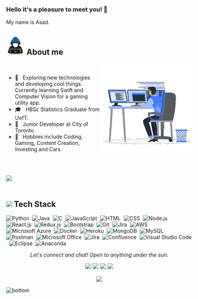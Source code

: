 ### Hello it's a pleasure to meet you! 👋 

My name is Asad.

## <picture><img src = "https://github.com/0xAbdulKhalid/0xAbdulKhalid/raw/main/assets/mdImages/about_me.gif" width = 50px></picture> **About me**

<picture> <img align="right" src="https://github.com/0xAbdulKhalid/0xAbdulKhalid/raw/main/assets/mdImages/Right_Side.gif" width = 250px></picture>

<br>

- 🔭 &nbsp; Exploring new technologies and developing cool things. Currently learning Swift and Computer Vision for a gaming utility app.
- 🎓 &nbsp; HBSc Statistics Graduate from UofT.
- 💼 &nbsp; Junior Developer at City of Toronto. 
- 👾 &nbsp; Hobbies include Coding, Gaming, Content Creation, Investing and Cars.

<br><br>

<img src="https://user-images.githubusercontent.com/73097560/115834477-dbab4500-a447-11eb-908a-139a6edaec5c.gif"><br><br>

## <img src="https://media2.giphy.com/media/QssGEmpkyEOhBCb7e1/giphy.gif?cid=ecf05e47a0n3gi1bfqntqmob8g9aid1oyj2wr3ds3mg700bl&rid=giphy.gif" width ="25"> **Tech Stack**

![Python](https://img.shields.io/badge/-Python-333333?style=flat&logo=Python)&nbsp;
![Java](https://img.shields.io/badge/-Java-333333?style=flat&logo=Java&logoColor=FFA518)&nbsp;
![C](https://img.shields.io/badge/-C-333333?style=flat&logo=C&logoColor=A8B9CC)&nbsp;
![JavaScript](https://img.shields.io/badge/-JavaScript-333333?style=flat&logo=Javascript)&nbsp;
![HTML](https://img.shields.io/badge/-HTML-333333?style=flat&logo=HTML5)&nbsp;
![CSS](https://img.shields.io/badge/-CSS-333333?style=flat&logo=CSS3&logoColor=1572B6)&nbsp;
![Node.js](https://img.shields.io/badge/-Node.js-333333?style=flat&logo=node.js)&nbsp;
![React.js](https://img.shields.io/badge/-React.js-333333?style=flat&logo=react)&nbsp;
![Redux.js](https://img.shields.io/badge/-Redux.js-333333?&logo=Redux&logoColor=764abc)&nbsp;
![Bootstrap](https://img.shields.io/badge/-Bootstrap-333333?&logo=bootstrap)&nbsp;
![Git](https://img.shields.io/badge/-Git-333333?style=flat&logo=git)&nbsp;
![Jira](https://img.shields.io/badge/-Jira-333333?style=flat&logo=Jira&logoColor=0052CC)&nbsp;
![AWS](https://img.shields.io/badge/-AWS-333333?style=flat&logo=Amazon-AWS)&nbsp;
![Microsoft Azure](https://img.shields.io/badge/-Microsoft%20Azure-333333?style=flat&logo=microsoft-azure&logoColor=007ACC)&nbsp;
![Docker](https://img.shields.io/badge/-Docker-333333?style=flat&logo=Docker)&nbsp;
![Heroku](https://img.shields.io/badge/-Heroku-333333?&logo=heroku&logoColor=79589f)&nbsp;
![MongoDB](https://img.shields.io/badge/-MongoDB-333333?style=flat&logo=MongoDB&logoColor=47A248)&nbsp;
![MySQL](https://img.shields.io/badge/-MySQL-333333?style=flat&logo=MySQL&logoColor=4479A1)&nbsp;
![Postman](https://img.shields.io/badge/-Postman-333333?style=flat&logo=Postman&logoColor=FF6C37)&nbsp;
![Microsoft Office](https://img.shields.io/badge/-Microsoft%20Office-333333?style=flat&logo=microsoft-office&logoColor=007ACC)&nbsp;
![Jira](https://img.shields.io/badge/-Jira-333333?style=flat&logo=Jira)&nbsp;
![Confluence](https://img.shields.io/badge/-Confluence-333333?style=flat&logo=confluence&logoColor=007ACC)&nbsp;
![Visual Studio Code](https://img.shields.io/badge/-Visual%20Studio%20Code-333333?style=flat&logo=visual-studio-code&logoColor=007ACC)&nbsp;
![Eclipse](https://img.shields.io/badge/-Eclipse-333333?style=flat&logo=Eclipse-ide)&nbsp;
![Anaconda](https://img.shields.io/badge/-Anaconda-333333?style=flat&logo=Anaconda&logoColor=42B029)&nbsp;

<p align="center">
  <i>Let's connect and chat! Open to anything under the sun.</i>

  <p align="center">
    <a href="https://twitter.com/jayehernandez_" alt="Twitter"><img src="https://raw.githubusercontent.com/jayehernandez/jayehernandez/3f5402efef9a0ae89211a6e04609558e862ca616/readme/twitter-fill.svg"></a>
    <a href="https://www.linkedin.com/in/jayehernandez/" alt="Linkedin"><img src="https://raw.githubusercontent.com/jayehernandez/jayehernandez/3f5402efef9a0ae89211a6e04609558e862ca616/readme/linkedin-fill.svg"></a>
    <a href="mailto:jaye@jayehernandez.com" alt="Contact me"><img src="https://raw.githubusercontent.com/jayehernandez/jayehernandez/3f5402efef9a0ae89211a6e04609558e862ca616/readme/mail-fill.svg"></a>
    <a href="https://jayehernandez.com" alt="My site"><img src="https://raw.githubusercontent.com/jayehernandez/jayehernandez/3f5402efef9a0ae89211a6e04609558e862ca616/readme/external-link-line.svg"></a>
  </p>

  <p align="center">
    <a href="http://hits.dwyl.com/jayehernandez/jayehernandez">
      <img align="center" src="http://hits.dwyl.com/jayehernandez/jayehernandez.svg">
    </a>
  </p>
</p>

<img src="https://raw.githubusercontent.com/jayehernandez/jayehernandez/dcd7447c179f5a1131590b6ccba2223e879ab655/readme/bottom.svg" alt="bottom">
